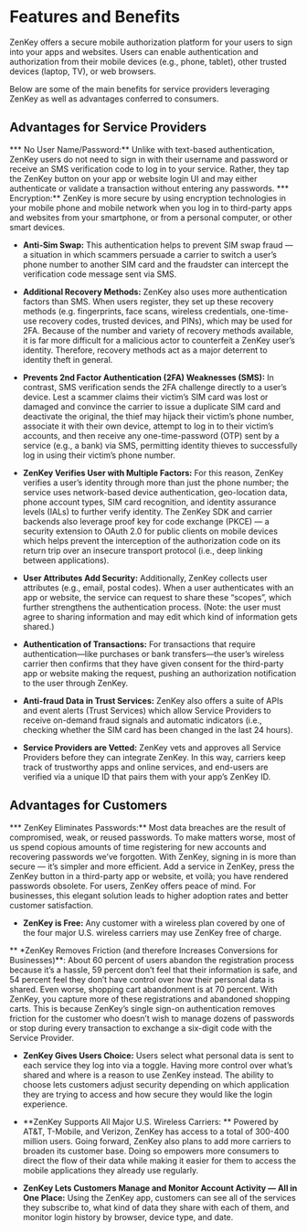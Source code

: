 # Features and Benefits

ZenKey offers a secure mobile authorization platform for your users to sign into your apps and websites. Users can enable authentication and authorization from their mobile devices (e.g., phone, tablet), other trusted devices (laptop, TV), or web browsers. 
 
Below are some of the main benefits for service providers leveraging ZenKey as well as advantages conferred to consumers.

## Advantages for Service Providers

*** No User Name/Password:**  Unlike with text-based authentication, ZenKey users do not need to sign in with their username and password or receive an SMS verification code to log in to your service. Rather, they tap the ZenKey button on your app or website login UI and may either authenticate or validate a transaction without entering any passwords.
*** Encryption:**  ZenKey is more secure by using encryption technologies in your mobile phone and mobile network when you log in to third-party apps and websites from your smartphone, or from a personal computer, or other smart devices.

* **Anti-Sim Swap:**  This authentication helps to prevent SIM swap fraud — a situation in which scammers persuade a carrier to switch a user’s phone number to another SIM card and the fraudster can intercept the verification code message sent via SMS.

* **Additional Recovery Methods:** ZenKey also uses more authentication factors than SMS. When users register, they set up these recovery methods (e.g. fingerprints, face scans, wireless credentials, one-time-use recovery codes, trusted devices, and PINs), which may be used for 2FA. Because of the number and variety of recovery methods available, it is far more difficult for a malicious actor to counterfeit a ZenKey user’s identity. Therefore, recovery methods act as a major deterrent to identity theft in general.

* **Prevents 2nd Factor Authentication (2FA) Weaknesses (SMS):**  In contrast, SMS verification sends the 2FA challenge directly to a user’s device. Lest a scammer claims their victim’s SIM card was lost or damaged and convince the carrier to issue a duplicate SIM card and deactivate the original, the thief may hijack their victim’s phone number, associate it with their own device, attempt to log in to their victim’s accounts, and then receive any one-time-password (OTP) sent by a service (e.g., a bank) via SMS, permitting identity thieves to successfully log in using their victim’s phone number.

* **ZenKey Verifies User with Multiple Factors:** For this reason, ZenKey verifies a user’s identity through more than just the phone number; the service uses network-based device authentication, geo-location data, phone account types, SIM card recognition, and identity assurance levels (IALs) to further verify identity. The ZenKey SDK and carrier backends also leverage proof key for code exchange (PKCE) — a security extension to OAuth 2.0 for public clients on mobile devices which helps prevent the interception of the authorization code on its return trip over an insecure transport protocol (i.e., deep linking between applications).

* **User Attributes Add Security:** Additionally, ZenKey collects user attributes (e.g., email, postal codes). When a user authenticates with an app or website, the service can request to share these “scopes”, which further strengthens the authentication process. (Note: the user must agree to sharing information and may edit which kind of information gets shared.)

* **Authentication of Transactions:** For transactions that require authentication—like purchases or bank transfers—the user’s wireless carrier then confirms that they have given consent for the third-party app or website making the request, pushing an authorization notification to the user through ZenKey.

* **Anti-fraud Data in Trust Services:** ZenKey also offers a suite of APIs and event alerts (Trust Services) which allow Service Providers to receive on-demand fraud signals and automatic indicators (i.e., checking whether the SIM card has been changed in the last 24 hours).

* **Service Providers are Vetted:** ZenKey vets and approves all Service Providers before they can integrate ZenKey. In this way, carriers keep track of trustworthy apps and online services, and end-users are verified via a unique ID that pairs them with your app’s ZenKey ID.

## Advantages for Customers

*** ZenKey Eliminates Passwords:**  Most data breaches are the result of compromised, weak, or reused passwords. To make matters worse, most of us spend copious amounts of time registering for new accounts and recovering passwords we’ve forgotten. With ZenKey, signing in is more than secure — it’s simpler and more efficient. Add a service in ZenKey, press the ZenKey button in a third-party app or website, et voilà; you have rendered passwords obsolete. For users, ZenKey offers peace of mind. For businesses, this elegant solution leads to higher adoption rates and better customer satisfaction.

* **ZenKey is Free:** Any customer with a wireless plan covered by one of the four major U.S. wireless carriers may use ZenKey free of charge.

** *ZenKey Removes Friction (and therefore Increases Conversions for Businesses)**:  About 60 percent of users abandon the registration process because it’s a hassle, 59 percent don’t feel that their information is safe, and 54 percent feel they don’t have control over how their personal data is shared. Even worse, shopping cart abandonment is at 70 percent. With ZenKey, you capture more of these registrations and abandoned shopping carts. This is because ZenKey’s single sign-on authentication removes friction for the customer who doesn’t wish to manage dozens of passwords or stop during every transaction to exchange a six-digit code with the Service Provider.

* **ZenKey Gives Users Choice:**  Users select what personal data is sent to each service they log into via a toggle. Having more control over what’s shared and where is a reason to use ZenKey instead. The ability to choose lets customers adjust security depending on which application they are trying to access and how secure they would like the login experience.

* **ZenKey Supports All Major U.S. Wireless Carriers: ** Powered by AT&T, T-Mobile, and Verizon, ZenKey has access to a total of 300-400 million users. Going forward, ZenKey also plans to add more carriers to broaden its customer base. Doing so empowers more consumers to direct the flow of their data while making it easier for them to access the mobile applications they already use regularly.

* **ZenKey Lets Customers Manage and Monitor Account Activity — All in One Place:**  Using the ZenKey app, customers can see all of the services they subscribe to, what kind of data they share with each of them, and monitor login history by browser, device type, and date.